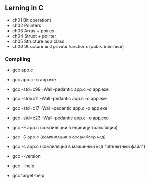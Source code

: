 
## Lerning in C

- ch01 Bit operations
- ch02 Pointers
- ch03 Array + pointer
- ch04 Struct + pointer
- ch05 Structure as a class
- ch06 Structure and private functions (public interface)


### Compiling

- gcc app.c
- gcc app.c -o app.exe


- gcc -std=c99 -Wall -pedantic app.c -o app.exe
- gcc -std=c11 -Wall -pedantic app.c -o app.exe
- gcc -std=c17 -Wall -pedantic app.c -o app.exe
- gcc -std=c23 -Wall -pedantic app.c -o app.exe

- gcc -E app.c (компиляции в единицу трансляции)
- gcc -S app.c (компиляция в асcамблер код)
- gcc -c app.c (компиляция в машинный код "объектный файл")

- gcc --version
- gcc --help
- gcc target-help

